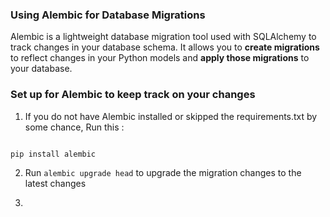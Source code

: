 ### Using Alembic for Database Migrations

Alembic is a lightweight database migration tool used with SQLAlchemy to track changes in your database schema. It allows you to **create migrations** to reflect changes in your Python models and **apply those migrations** to your database.


### Set up for Alembic to keep track on your changes

1. If you do not have Alembic installed or skipped the requirements.txt by some chance, Run this :

```python

pip install alembic

```
2. Run `alembic upgrade head` to upgrade the migration changes to the latest changes

3. 



